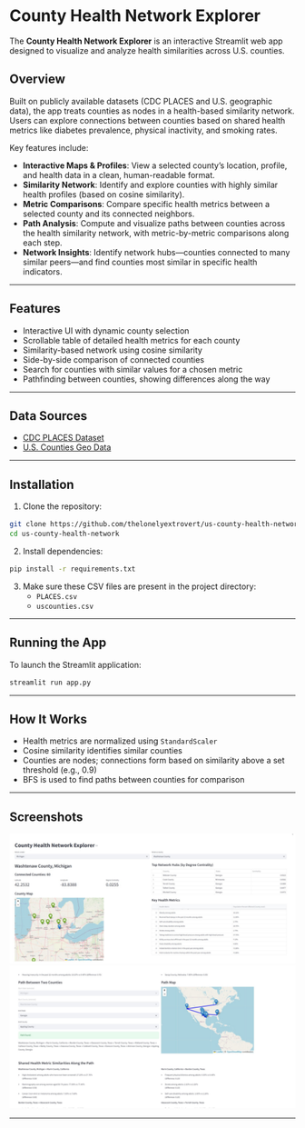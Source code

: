 # County Health Network Explorer

The **County Health Network Explorer** is an interactive Streamlit web app designed to visualize and analyze health similarities across U.S. counties. 

## Overview

Built on publicly available datasets (CDC PLACES and U.S. geographic data), the app treats counties as nodes in a health-based similarity network. Users can explore connections between counties based on shared health metrics like diabetes prevalence, physical inactivity, and smoking rates.

Key features include:
- **Interactive Maps & Profiles**: View a selected county’s location, profile, and health data in a clean, human-readable format.
- **Similarity Network**: Identify and explore counties with highly similar health profiles (based on cosine similarity).
- **Metric Comparisons**: Compare specific health metrics between a selected county and its connected neighbors.
- **Path Analysis**: Compute and visualize paths between counties across the health similarity network, with metric-by-metric comparisons along each step.
- **Network Insights**: Identify network hubs—counties connected to many similar peers—and find counties most similar in specific health indicators.

---

## Features

- Interactive UI with dynamic county selection
- Scrollable table of detailed health metrics for each county
- Similarity-based network using cosine similarity
- Side-by-side comparison of connected counties
- Search for counties with similar values for a chosen metric
- Pathfinding between counties, showing differences along the way

---

## Data Sources

- [CDC PLACES Dataset](https://data.cdc.gov/500-Cities-Places/PLACES-Local-Data-for-Better-Health-County-Data-20/swc5-untb/about_data)
- [U.S. Counties Geo Data](https://simplemaps.com/data/us-counties)

---

## Installation

1. Clone the repository:

```bash
git clone https://github.com/thelonelyextrovert/us-county-health-network.git
cd us-county-health-network
```

2. Install dependencies:

```bash
pip install -r requirements.txt
```

3. Make sure these CSV files are present in the project directory:
   - `PLACES.csv`
   - `uscounties.csv`

---

## Running the App

To launch the Streamlit application:

```bash
streamlit run app.py
```

---

## How It Works

- Health metrics are normalized using `StandardScaler`
- Cosine similarity identifies similar counties
- Counties are nodes; connections form based on similarity above a set threshold (e.g., 0.9)
- BFS is used to find paths between counties for comparison

---

## Screenshots

![Screenshot of County Health Dashboard with Cosine Similarity](app-images/Screenshot_1.png)
![Screenshot of County Health Dashboard with BFS Paths](app-images/Screenshot_2.png)

---


